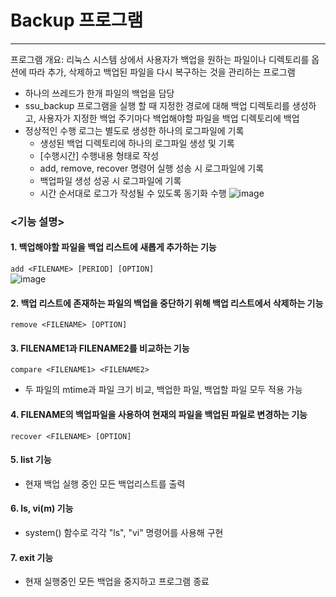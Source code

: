 # Backup 프로그램

------

프로그램 개요: 리눅스 시스템 상에서 사용자가 백업을 원하는 파일이나 디렉토리를 옵션에 따라 추가, 삭제하고 백업된 파일을 다시 복구하는 것을 관리하는 프로그램

- 하나의 쓰레드가 한개 파일의 백업을 담당
- ssu_backup 프로그램을 실행 할 때 지정한 경로에 대해 백업 디렉토리를 생성하고, 사용자가 지정한 백업 주기마다 백업해야할 파일을 백업 디렉토리에 백업
- 정상적인 수행 로그는 별도로 생성한 하나의 로그파일에 기록
  - 생성된 백업 디렉토리에 하나의 로그파일 생성 및 기록
  - [수행시간] 수행내용 형태로 작성
  - add, remove, recover 명령어 실행 성송 시 로그파일에 기록
  - 백업파일 생성 성공 시 로그파일에 기록
  - 시간 순서대로 로그가 작성될 수 있도록 동기화 수행
   ![image](https://user-images.githubusercontent.com/66112716/147581379-1c3c6ef9-acbb-406a-8202-8d266a80704c.png)
  
  
### <기능 설명>

#### 1. 백업해야할 파일을 백업 리스트에 새롭게 추가하는 기능
  ``` add <FILENAME> [PERIOD] [OPTION] ``` <br>
  ![image](https://user-images.githubusercontent.com/66112716/147581539-ba978ba7-7bfa-4dae-920b-6329a1fb49a3.png)

#### 2. 백업 리스트에 존재하는 파일의 백업을 중단하기 위해 백업 리스트에서 삭제하는 기능
  ``` remove <FILENAME> [OPTION] ``` <br>
  
#### 3. FILENAME1과 FILENAME2를 비교하는 기능
  ``` compare <FILENAME1> <FILENAME2> ``` <br>
  - 두 파일의 mtime과 파일 크기 비교, 백업한 파일, 백업할 파일 모두 적용 가능

#### 4. FILENAME의 백업파일을 사용하여 현재의 파일을 백업된 파일로 변경하는 기능
  ``` recover <FILENAME> [OPTION] ``` <br>


#### 5. list 기능
  - 현재 백업 실행 중인 모든 백업리스트를 출력

#### 6. ls, vi(m) 기능
  - system() 함수로 각각 "ls", "vi" 명령어를 사용해 구현

#### 7. exit 기능
  - 현재 실행중인 모든 백업을 중지하고 프로그램 종료
